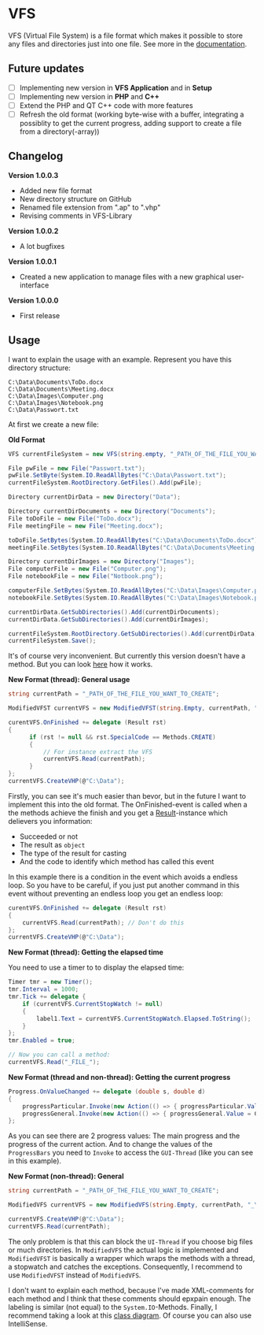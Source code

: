 # VFS
VFS (Virtual File System) is a file format which makes it possible to store any files and directories just into one file. See more in the [documentation](https://github.com/andy123456789088/VFS/blob/master/Documentation/Documentation%20VFS.pdf).

## Future updates
- [ ] Implementing new version in **VFS Application** and in **Setup**
- [ ] Implementing new version in **PHP** and **C++**
- [ ] Extend the PHP and QT C++ code with more features
- [ ] Refresh the old format (working byte-wise with a buffer,
                              integrating a possiblity to get the current progress,
                              adding support to create a file from a directory(-array))

## Changelog

**Version 1.0.0.3**
- Added new file format
- New directory structure on GitHub
- Renamed file extension from ".ap" to ".vhp"
- Revising comments in VFS-Library

**Version 1.0.0.2**
- A lot bugfixes

**Version 1.0.0.1**
- Created a new application to manage files with a new graphical user-interface

**Version 1.0.0.0**
- First release

## Usage

I want to explain the usage with an example. Represent you have this directory structure:
```
C:\Data\Documents\ToDo.docx
C:\Data\Documents\Meeting.docx
C:\Data\Images\Computer.png
C:\Data\Images\Notebook.png
C:\Data\Passwort.txt
```

At first we create a new file:

**Old Format**
```csharp
VFS currentFileSystem = new VFS(string.empty, "_PATH_OF_THE_FILE_YOU_WANT_TO_CREATE", 128, 45);

File pwFile = new File("Passwort.txt");
pwFile.SetByte(System.IO.ReadAllBytes("C:\Data\Passwort.txt");
currentFileSystem.RootDirectory.GetFiles().Add(pwFile);

Directory currentDirData = new Directory("Data");

Directory currentDirDocuments = new Directory("Documents");
File toDoFile = new File("ToDo.docx");
File meetingFile = new File("Meeting.docx");

toDoFile.SetBytes(System.IO.ReadAllBytes("C:\Data\Documents\ToDo.docx"));
meetingFile.SetBytes(System.IO.ReadAllBytes("C:\Data\Documents\Meeting.docx"));

Directory currentDirImages = new Directory("Images");
File computerFile = new File("Computer.png");
File notebookFile = new File("Notbook.png");

computerFile.SetBytes(System.IO.ReadAllBytes("C:\Data\Images\Computer.png"));
notebookFile.SetBytes(System.IO.ReadAllBytes("C:\Data\Images\Notebook.png"));

currentDirData.GetSubDirectories().Add(currentDirDocuments);
currentDirData.GetSubDirectories().Add(currentDirImages);

currentFileSystem.RootDirectory.GetSubDirectories().Add(currentDirData);
currentFileSystem.Save();
```
It's of course very inconvenient. But currently this version doesn't have a method. But you can look [here](https://github.com/andy123456789088/VFS/blob/master/Applications/VFS/VFS/GUI/frmPack.cs#L60) how it works.

**New Format (thread): General usage**
```csharp
string currentPath = "_PATH_OF_THE_FILE_YOU_WANT_TO_CREATE";

ModifiedVFST currentVFS = new ModifiedVFST(string.Empty, currentPath, "_YOUR_WORKSPACE_PATH", 128, 45, 32768); // 32768 is the default buffer-size

curentVFS.OnFinished += delegate (Result rst)
{
      if (rst != null && rst.SpecialCode == Methods.CREATE)
      {
          // For instance extract the VFS
          currentVFS.Read(currentPath);
      }
};
currentVFS.CreateVHP(@"C:\Data");
```
Firstly, you can see it's much easier than bevor, but in the future I want to implement this into the old format.
The OnFinished-event is called when a the methods achieve the finish and you get a [Result](https://github.com/andy123456789088/VFS/blob/master/Library/ModifiedVFS/Wrapper/Result.cs)-instance which delievers you information: 
- Succeeded or not
- The result as `object`
- The type of the result for casting
- And the code to identify which method has called this event

In this example there is a condition in the event which avoids a endless loop. So you have to be careful, if
you just put another command in this event without preventing an endless loop you get an endless loop:

```csharp
curentVFS.OnFinished += delegate (Result rst)
{
    currentVFS.Read(currentPath); // Don't do this
};
currentVFS.CreateVHP(@"C:\Data");
```

**New Format (thread): Getting the elapsed time**

You need to use a timer to to display the elapsed time:
```csharp
Timer tmr = new Timer();
tmr.Interval = 1000;
tmr.Tick += delegate {
    if (currentVFS.CurrentStopWatch != null)
    {
        label1.Text = currentVFS.CurrentStopWatch.Elapsed.ToString();
    }
};
tmr.Enabled = true;

// Now you can call a method:
currentVFS.Read("_FILE_");
```

**New Format (thread and non-thread): Getting the current progress**
```csharp
Progress.OnValueChanged += delegate (double s, double d)
{
    progressParticular.Invoke(new Action(() => { progressParticular.Value = Convert.ToInt32(s * 100); }));
    progressGeneral.Invoke(new Action(() => { progressGeneral.Value = Convert.ToInt32(d * 100); }));
};
```

As you can see there are 2 progress values: The main progress and the progress of the current action. And to change 
the values of the `ProgressBars` you need to `Invoke` to access the `GUI-Thread` (like you can see in this example).

**New Format (non-thread): General**

```csharp
string currentPath = "_PATH_OF_THE_FILE_YOU_WANT_TO_CREATE";

ModifiedVFS currentVFS = new ModifiedVFS(string.Empty, currentPath, "_YOUR_WORKSPACE_PATH", 128, 45, 32768); // 32768 is the default buffer-size

currentVFS.CreateVHP(@"C:\Data");
currentVFS.Read(currentPath);
```
The only problem is that this can block the `UI-Thread` if you choose big files or much directories. 
In `ModifiedVFS` the actual logic is implemented and `ModifiedVFST` is basically a wrapper which wraps the methods with
a thread, a stopwatch and catches the exceptions. Consequently, I recommend to use `ModifiedVFST` instead of `ModifiedVFS`.

I don't want to explain each method, because I've made XML-comments for each method and I think that these comments should
epxpain enough. The labeling is similar (not equal) to the `System.IO`-Methods.
Finally, I recommend taking a look at this [class diagram](https://github.com/andy123456789088/VFS/blob/master/Documentation/Overview.png). Of course you can also use IntelliSense.
